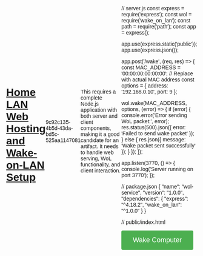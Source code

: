 # [Home LAN Web Hosting and Wake-on-LAN Setup](https://claude.ai/chat/5950477a-c763-4a84-b7b4-133aebeabd92)

9c92c135-4b5d-43da-bd5c-525aa1147081

 <antThinking>This requires a complete Node.js application with both server and client components, making it a good candidate for an artifact. It needs to handle web serving, WoL functionality, and client interaction.</antThinking>

<antArtifact identifier="wake-service" type="application/vnd.ant.code" language="javascript" title="Wake-on-LAN Service">
// server.js
const express = require('express');
const wol = require('wake_on_lan');
const path = require('path');
const app = express();

app.use(express.static('public'));
app.use(express.json());

app.post('/wake', (req, res) => {
  const MAC_ADDRESS = '00:00:00:00:00:00'; // Replace with actual MAC address
  const options = {
    address: '192.168.0.10',
    port: 9
  };
  
  wol.wake(MAC_ADDRESS, options, (error) => {
    if (error) {
      console.error('Error sending WoL packet:', error);
      res.status(500).json({ error: 'Failed to send wake packet' });
    } else {
      res.json({ message: 'Wake packet sent successfully' });
    }
  });
});

app.listen(3770, () => {
  console.log('Server running on port 3770');
});

// package.json
{
  "name": "wol-service",
  "version": "1.0.0",
  "dependencies": {
    "express": "^4.18.2",
    "wake_on_lan": "^1.0.0"
  }
}

// public/index.html
<!DOCTYPE html>
<html>
<head>
    <title>Wake-on-LAN Control</title>
    <style>
        body { 
            display: flex; 
            justify-content: center; 
            align-items: center; 
            height: 100vh; 
            margin: 0;
            font-family: Arial, sans-serif;
        }
        button {
            padding: 15px 30px;
            font-size: 18px;
            cursor: pointer;
            background-color: #4CAF50;
            color: white;
            border: none;
            border-radius: 4px;
        }
        button:hover {
            background-color: #45a049;
        }
        #status {
            margin-top: 20px;
            text-align: center;
        }
    </style>
</head>
<body>
    <div>
        <button onclick="wakeComputer()">Wake Computer</button>
        <div id="status"></div>
    </div>
    <script>
        async function wakeComputer() {
            const status = document.getElementById('status');
            status.textContent = 'Sending wake packet...';
            
            try {
                const response = await fetch('/wake', {
                    method: 'POST',
                    headers: {
                        'Content-Type': 'application/json'
                    }
                });
                const data = await response.json();
                status.textContent = data.message;
            } catch (error) {
                status.textContent = 'Error: Failed to send wake packet';
                console.error('Error:', error);
            }
        }
    </script>
</body>
</html>
</antArtifact>

To use this service:

1. Create a new directory and save these files in the appropriate structure
2. Replace MAC_ADDRESS with your target computer's MAC address
3. Install dependencies:
```bash
npm install
```
4. Start the server:
```bash
node server.js
```
5. Access the interface at http://localhost:3770

q1: Would you like to add error handling and logging?
q2: Should we add authentication to prevent unauthorized access?
q3: Would you like to add status checking for the target machine?
q4: Should we implement multiple machine support?

---

* **dataDir** : src/applications/claude-json-converter/data
* **rootDir** : claude-json-converter
* **applicationRootDir** : claude-json-converter
* **tags** : p10.p20.p30.p40.p50
* **done** : false
* **meta** : {
  "conv_uuid": "5950477a-c763-4a84-b7b4-133aebeabd92",
  "conv_name": "Home LAN Web Hosting and Wake-on-LAN Setup",
  "updated_at": "2024-11-02T18:55:48.007528Z"
}
* **filepath** : /home/danny/github-danny/hyperdata/docs/postcraft/content-raw/chat-archives/md/5950/2024-11-02_9c9.md